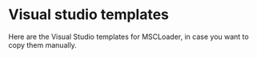 # Visual studio templates

Here are the Visual Studio templates for MSCLoader, in case you want to copy them manually.
